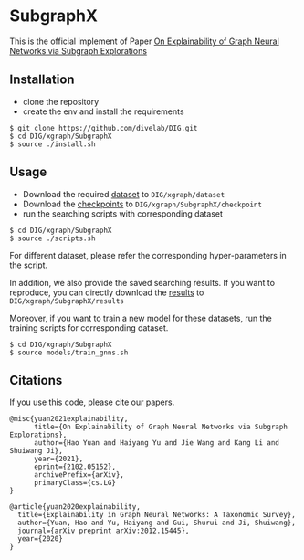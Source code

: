 # SubgraphX

This is the official implement of Paper 
[On Explainability of Graph Neural Networks via Subgraph Explorations](https://arxiv.org/abs/2102.05152)


## Installation
* clone the repository 
* create the env and install the requirements

```shell script
$ git clone https://github.com/divelab/DIG.git
$ cd DIG/xgraph/SubgraphX
$ source ./install.sh
```

## Usage
* Download the required [dataset](https://mailustceducn-my.sharepoint.com/:u:/g/personal/yhy12138_mail_ustc_edu_cn/ET69UPOa9jxAlob03sWzJ50BeXM-lMjoKh52h6aFc8E8Jw?e=lglJcP) to `DIG/xgraph/dataset`
* Download the [checkpoints](https://mailustceducn-my.sharepoint.com/:u:/g/personal/yhy12138_mail_ustc_edu_cn/EYydmjDKl7xPsqdRaJc-se4BZSea6EI53dMlZHoM9fTvdg?e=I42r6H) to `DIG/xgraph/SubgraphX/checkpoint`
* run the searching scripts with corresponding dataset
```shell script
$ cd DIG/xgraph/SubgraphX
$ source ./scripts.sh
``` 
For different dataset, please refer the corresponding hyper-parameters in the script.

In addition, we also provide the saved searching results.
If you want to reproduce, you can directly download the 
[results](https://mailustceducn-my.sharepoint.com/:u:/g/personal/yhy12138_mail_ustc_edu_cn/ERxIONDcl8xKswisrsbHo2MBoEwPAjFruUzwsLpESwalxA?e=IuFanz)
 to `DIG/xgraph/SubgraphX/results`

Moreover, if you want to train a new model for these datasets, 
run the training scripts for corresponding dataset.
```shell script
$ cd DIG/xgraph/SubgraphX
$ source models/train_gnns.sh 
```

## Citations
If you use this code, please cite our papers.

```
@misc{yuan2021explainability,
      title={On Explainability of Graph Neural Networks via Subgraph Explorations}, 
      author={Hao Yuan and Haiyang Yu and Jie Wang and Kang Li and Shuiwang Ji},
      year={2021},
      eprint={2102.05152},
      archivePrefix={arXiv},
      primaryClass={cs.LG}
}
```

```
@article{yuan2020explainability,
  title={Explainability in Graph Neural Networks: A Taxonomic Survey},
  author={Yuan, Hao and Yu, Haiyang and Gui, Shurui and Ji, Shuiwang},
  journal={arXiv preprint arXiv:2012.15445},
  year={2020}
}
```